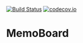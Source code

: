[![Build Status](https://travis-ci.org/sepro/MemoBoard.svg?branch=master)](https://travis-ci.org/sepro/MemoBoard) [![codecov.io](https://codecov.io/github/sepro/MemoBoard/coverage.svg?precision=1)](https://codecov.io/github/sepro/MemoBoard/)

# MemoBoard
